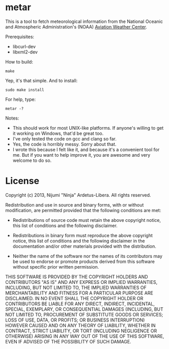 metar
=====
This is a tool to fetch meteorological information from the National Oceanic and Atmospheric Administration's (NOAA) [Aviation Weather Center](http://aviationweather.gov/adds/metars/ "ADDS - METARs").

Prerequisites:

* libcurl-dev
* libxml2-dev

How to build:

    make

Yep, it's that simple.  And to install:

    sudo make install

For help, type:

    metar -?

Notes:

* This should work for most UNIX-like platforms.  If anyone's willing to get it working on Windows, that'd be great too.
* I've only tested the code on gcc and clang so far.
* Yes, the code is horribly messy.  Sorry about that.
* I wrote this because I felt like it, and because it's a convenient tool for me.  But if you want to help improve it, you are awesome and very welcome to do so.

License
=====
Copyright (c) 2013, Nijumi "Ninja" Ardetus-Libera.
All rights reserved.

Redistribution and use in source and binary forms, with or without modification,
are permitted provided that the following conditions are met:

* Redistributions of source code must retain the above copyright notice, this
  list of conditions and the following disclaimer.

* Redistributions in binary form must reproduce the above copyright notice, this
  list of conditions and the following disclaimer in the documentation and/or
  other materials provided with the distribution.

* Neither the name of the software nor the names of its
  contributors may be used to endorse or promote products derived from
  this software without specific prior written permission.

THIS SOFTWARE IS PROVIDED BY THE COPYRIGHT HOLDERS AND CONTRIBUTORS "AS IS" AND
ANY EXPRESS OR IMPLIED WARRANTIES, INCLUDING, BUT NOT LIMITED TO, THE IMPLIED
WARRANTIES OF MERCHANTABILITY AND FITNESS FOR A PARTICULAR PURPOSE ARE
DISCLAIMED. IN NO EVENT SHALL THE COPYRIGHT HOLDER OR CONTRIBUTORS BE LIABLE FOR
ANY DIRECT, INDIRECT, INCIDENTAL, SPECIAL, EXEMPLARY, OR CONSEQUENTIAL DAMAGES
(INCLUDING, BUT NOT LIMITED TO, PROCUREMENT OF SUBSTITUTE GOODS OR SERVICES;
LOSS OF USE, DATA, OR PROFITS; OR BUSINESS INTERRUPTION) HOWEVER CAUSED AND ON
ANY THEORY OF LIABILITY, WHETHER IN CONTRACT, STRICT LIABILITY, OR TORT
(INCLUDING NEGLIGENCE OR OTHERWISE) ARISING IN ANY WAY OUT OF THE USE OF THIS
SOFTWARE, EVEN IF ADVISED OF THE POSSIBILITY OF SUCH DAMAGE.

